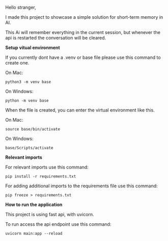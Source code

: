 Hello stranger,

I made this project to showcase a simple solution for short-term memory in AI. 

This Ai will remember everything in the current session, but whenever the api is restarted the conversation will be cleared.



**Setup vitual environment**

If you currently dont have a .venv or base file please use this command to create one.

On Mac:
```
python3 -m venv base
```

On Windows:
```
python -m venv base
```

When the file is created, you can enter the virtual environment like this.

On Mac:
```
source base/bin/activate  
```

On Windows:
```
base/Scripts/activate
```



**Relevant imports**

For relevant imports use this command:

```
pip install -r requirements.txt
```

For adding additional imports to the requirements file use this command:

```
pip freeze > requirements.txt
```



**How to run the application**

This project is using fast api, with uvicorn.

To run access the api endpoint use this command:

```
uvicorn main:app --reload
```
